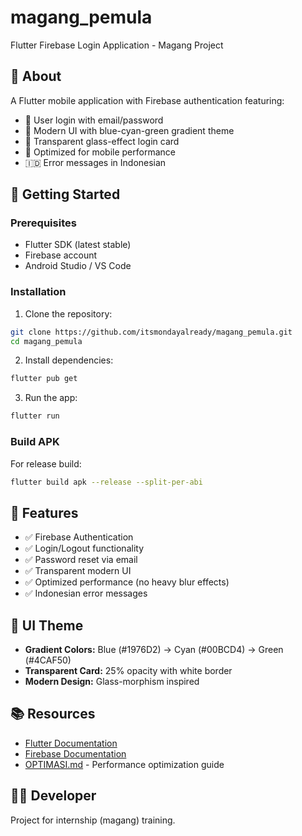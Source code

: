 # magang_pemula

Flutter Firebase Login Application - Magang Project

## 📱 About

A Flutter mobile application with Firebase authentication featuring:
- 🔐 User login with email/password
- 🎨 Modern UI with blue-cyan-green gradient theme
- 🔄 Transparent glass-effect login card
- 🚀 Optimized for mobile performance
- 🇮🇩 Error messages in Indonesian

## 🚀 Getting Started

### Prerequisites
- Flutter SDK (latest stable)
- Firebase account
- Android Studio / VS Code

### Installation

1. Clone the repository:
```bash
git clone https://github.com/itsmondayalready/magang_pemula.git
cd magang_pemula
```

2. Install dependencies:
```bash
flutter pub get
```

3. Run the app:
```bash
flutter run
```

### Build APK

For release build:
```bash
flutter build apk --release --split-per-abi
```

## 📝 Features

- ✅ Firebase Authentication
- ✅ Login/Logout functionality
- ✅ Password reset via email
- ✅ Transparent modern UI
- ✅ Optimized performance (no heavy blur effects)
- ✅ Indonesian error messages

## 🎨 UI Theme

- **Gradient Colors:** Blue (#1976D2) → Cyan (#00BCD4) → Green (#4CAF50)
- **Transparent Card:** 25% opacity with white border
- **Modern Design:** Glass-morphism inspired

## 📚 Resources

- [Flutter Documentation](https://docs.flutter.dev/)
- [Firebase Documentation](https://firebase.google.com/docs)
- [OPTIMASI.md](OPTIMASI.md) - Performance optimization guide

## 👨‍💻 Developer

Project for internship (magang) training.
